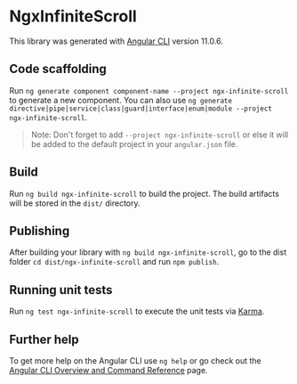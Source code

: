 # NgxInfiniteScroll

This library was generated with [Angular CLI](https://github.com/angular/angular-cli) version 11.0.6.

## Code scaffolding

Run `ng generate component component-name --project ngx-infinite-scroll` to generate a new component. You can also use `ng generate directive|pipe|service|class|guard|interface|enum|module --project ngx-infinite-scroll`.
> Note: Don't forget to add `--project ngx-infinite-scroll` or else it will be added to the default project in your `angular.json` file. 

## Build

Run `ng build ngx-infinite-scroll` to build the project. The build artifacts will be stored in the `dist/` directory.

## Publishing

After building your library with `ng build ngx-infinite-scroll`, go to the dist folder `cd dist/ngx-infinite-scroll` and run `npm publish`.

## Running unit tests

Run `ng test ngx-infinite-scroll` to execute the unit tests via [Karma](https://karma-runner.github.io).

## Further help

To get more help on the Angular CLI use `ng help` or go check out the [Angular CLI Overview and Command Reference](https://angular.io/cli) page.
